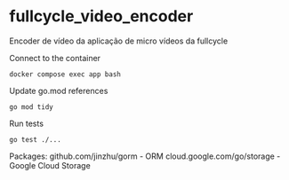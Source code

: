 # fullcycle_video_encoder
Encoder de vídeo da aplicação de micro vídeos da fullcycle

Connect to the container
```
docker compose exec app bash
```

Update go.mod references
```
go mod tidy
```

Run tests
```
go test ./...
```


Packages:
github.com/jinzhu/gorm - ORM
cloud.google.com/go/storage - Google Cloud Storage